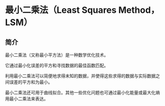 # 最小二乘法（Least Squares Method，LSM）


## 简介

最小二乘法（又称最小平方法）是一种数学优化技术。

它通过最小化误差的平方和寻找数据的最佳函数匹配。

利用最小二乘法可以简便地求得未知的数据，并使得这些求得的数据与实际数据之间误差的平方和为最小。

最小二乘法还可用于曲线拟合。其他一些优化问题也可通过最小化能量或最大化熵用最小二乘法来表达。

## 


## 



## 



## 